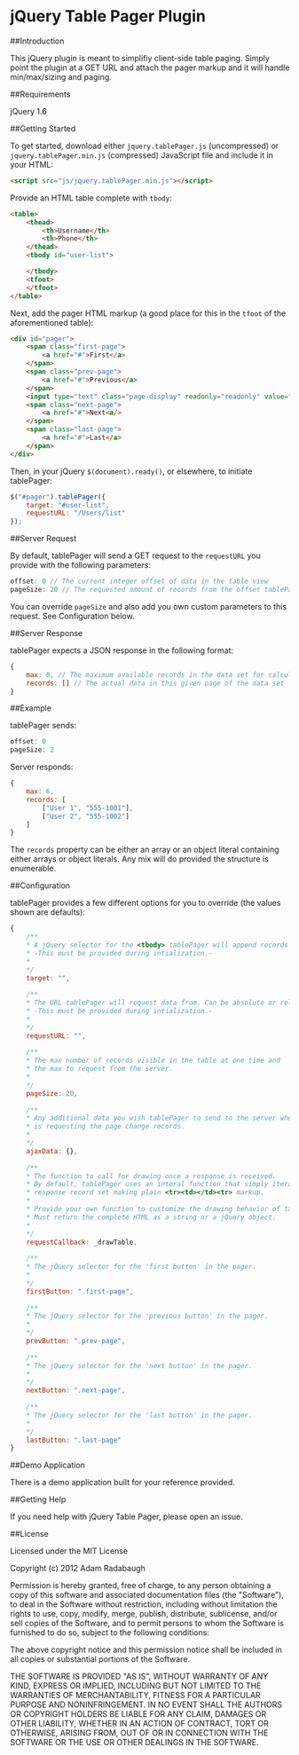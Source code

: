 jQuery Table Pager Plugin
======================

##Introduction

This jQuery plugin is meant to simplifiy client-side table paging. Simply point the plugin at
a GET URL and attach the pager markup and it will handle min/max/sizing and paging.

##Requirements

jQuery 1.6

##Getting Started

To get started, download either `jquery.tablePager.js` (uncompressed) or `jquery.tablePager.min.js`
(compressed) JavaScript file and include it in your HTML:

```HTML
<script src="js/jquery.tablePager.min.js"></script>
```

Provide an HTML table complete with `tbody`:

```HTML
<table>
	<thead>
		<th>Username</th>
		<th>Phone</th>
	</thead>
	<tbody id="user-list">

	</tbody>
	<tfoot>
	</tfoot>
</table>
```

Next, add the pager HTML markup (a good place for this in the `tfoot` of the aforementioned table):

```HTML
<div id="pager">
	<span class="first-page">
		<a href="#">First</a>
	</span>
	<span class="prev-page">
		<a href="#">Previous</a>
	</span>
	<input type="text" class="page-display" readonly="readonly" value="1/1">
	<span class="next-page">
		<a href="#">Next<a/>
	</span>
	<span class="last-page">
		<a href="#">Last</a>
	</span>
</div>
```

Then, in your jQuery `$(document).ready()`, or elsewhere, to initiate tablePager:

```JavaScript
$("#pager").tablePager({
	target: "#user-list",
	requestURL: "/Users/list"
});
```

##Server Request

By default, tablePager will send a GET request to the `requestURL` you provide with the following parameters:

```JavaScript
offset: 0 // The current integer offset of data in the table view
pageSize: 20 // The requested amount of records from the offset tablePager expects back
```

You can override `pageSize` and also add you own custom parameters to this request. See Configuration below.

##Server Response

tablePager expects a JSON response in the following format:

```JavaScript
{
	max: 0, // The maximum available records in the data set for calculation total number of pages
	records: [] // The actual data in this given page of the data set
}
```

##Example

tablePager sends:

```JavaScript
offset: 0
pageSize: 2
```

Server responds:

```JavaScript
{
	max: 6,
	records: [
		["User 1", "555-1001"],
		["User 2", "555-1002"]
	]
}
```

The `records` property can be either an array or an object literal containing either arrays or object literals. Any mix will do provided the structure is enumerable.

##Configuration

tablePager provides a few different options for you to override (the values shown are defaults):

```JavaScript
{
	/**
	* A jQuery selector for the <tbody> tablePager will append records to.
	* -This must be provided during intialization.-
	*
	*/
	target: "",
	
	/**
	* The URL tablePager will request data from. Can be absolute or relative.
	* -This must be provided during intialization.-
	*
	*/
	requestURL: "",
	
	/**
	* The max number of records visible in the table at one time and
	* the max to request from the server.
	*
	*/
	pageSize: 20,
	
	/**
	* Any additional data you wish tablePager to send to the server when it
	* is requesting the page change records.
	*
	*/
	ajaxData: {},
	
	/**
	* The function to call for drawing once a response is received.
	* By default, tablePager uses an interal function that simply iterates the
	* response record set making plain <tr><td></td><tr> markup.
	*
	* Provide your own function to customize the drawing behavior of tablePager.
	* Must return the complete HTML as a string or a jQuery object.
	*
	*/
	requestCallback: _drawTable,
	
	/**
	* The jQuery selector for the 'first button' in the pager.
	*
	*/
	firstButton: ".first-page",
	
	/**
	* The jQuery selector for the 'previous button' in the pager.
	*
	*/
	prevButton: ".prev-page",
	
	/**
	* The jQuery selector for the 'next button' in the pager.
	*
	*/
	nextButton: ".next-page",
	
	/**
	* The jQuery selector for the 'last button' in the pager.
	*
	*/
	lastButton: ".last-page"
}
```

##Demo Application

There is a demo application built for your reference provided.

##Getting Help

If you need help with jQuery Table Pager, please open an issue.

##License

Licensed under the MIT License

Copyright (c) 2012 Adam Radabaugh

Permission is hereby granted, free of charge, to any person obtaining a copy of this software
and associated documentation files (the "Software"), to deal in the Software without
restriction, including without limitation the rights to use, copy, modify, merge, publish,
distribute, sublicense, and/or sell copies of the Software, and to permit persons to whom the
Software is furnished to do so, subject to the following conditions:

The above copyright notice and this permission notice shall be included in all copies or
substantial portions of the Software.

THE SOFTWARE IS PROVIDED "AS IS", WITHOUT WARRANTY OF ANY KIND, EXPRESS OR IMPLIED,
INCLUDING BUT NOT LIMITED TO THE WARRANTIES OF MERCHANTABILITY, FITNESS FOR A PARTICULAR
PURPOSE AND NONINFRINGEMENT. IN NO EVENT SHALL THE AUTHORS OR COPYRIGHT HOLDERS BE LIABLE
FOR ANY CLAIM, DAMAGES OR OTHER LIABILITY, WHETHER IN AN ACTION OF CONTRACT, TORT OR OTHERWISE,
ARISING FROM, OUT OF OR IN CONNECTION WITH THE SOFTWARE OR THE USE OR OTHER DEALINGS IN THE SOFTWARE.